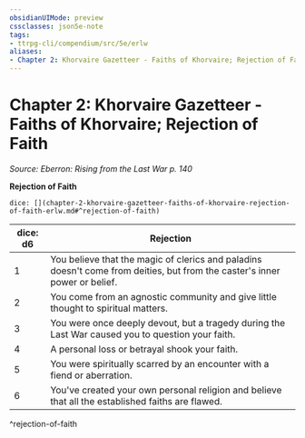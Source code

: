 ```yaml
---
obsidianUIMode: preview
cssclasses: json5e-note
tags:
- ttrpg-cli/compendium/src/5e/erlw
aliases:
- Chapter 2: Khorvaire Gazetteer - Faiths of Khorvaire; Rejection of Faith
---
```

# Chapter 2: Khorvaire Gazetteer - Faiths of Khorvaire; Rejection of Faith
*Source: Eberron: Rising from the Last War p. 140* 

**Rejection of Faith**

`dice: [](chapter-2-khorvaire-gazetteer-faiths-of-khorvaire-rejection-of-faith-erlw.md#^rejection-of-faith)`

| dice: d6 | Rejection |
|----------|-----------|
| 1 | You believe that the magic of clerics and paladins doesn't come from deities, but from the caster's inner power or belief. |
| 2 | You come from an agnostic community and give little thought to spiritual matters. |
| 3 | You were once deeply devout, but a tragedy during the Last War caused you to question your faith. |
| 4 | A personal loss or betrayal shook your faith. |
| 5 | You were spiritually scarred by an encounter with a fiend or aberration. |
| 6 | You've created your own personal religion and believe that all the established faiths are flawed. |
^rejection-of-faith